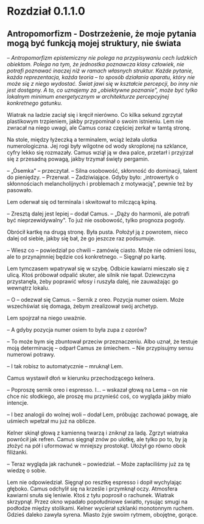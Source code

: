 # Rozdział 0.1.1.0
## Antropomorfizm - Dostrzeżenie, że moje pytania mogą być funkcją mojej struktury, nie świata

*– Antropomorfizm epistemiczny nie polega na przypisywaniu cech ludzkich obiektom. Polega na tym, że jednostka poznawcza klasy człowiek, nie potrafi poznawać inaczej niż w ramach własnych struktur. Każde pytanie, każda reprezentacja, każda teoria – to sposób działania aparatu, który nie może się z niego wydostać. Świat jawi się w kształcie percepcji, bo inny nie jest dostępny. A to, co uznajemy za „obiektywne poznanie", może być tylko lokalnym minimum energetycznym w architekturze percepcyjnej konkretnego gatunku.*

Wiatrak na ladzie zaciął się i kręcił nierówno. Co kilka sekund zgrzytał plastikowym trzpieniem, jakby przypominał o swoim istnieniu. Lem nie zwracał na niego uwagi, ale Camus coraz częściej zerkał w tamtą stronę.

Na stole, między łyżeczką a terminalem, wciąż leżała ulotka numerologiczna. Jej rogi były wilgotne od wody skroplonej na szklance, cyfry lekko się rozmazały. Camus wziął ją w dwa palce, przetarł i przyjrzał się z przesadną powagą, jakby trzymał święty pergamin.

– „Ósemka" – przeczytał. – Silna osobowość, skłonność do dominacji, talent do pieniędzy. – Przerwał. – Zadziwiające. Gdyby było: „introwertyk o skłonnościach melancholijnych i problemach z motywacją", pewnie też by pasowało.

Lem oderwał się od terminala i skwitował to milczącą kpiną.

– Zresztą dalej jest lepiej – dodał Camus. – „Dąży do harmonii, ale potrafi być nieprzewidywalny". To już nie osobowość, tylko prognoza pogody.

Obrócił kartkę na drugą stronę. Była pusta. Położył ją z powrotem, nieco dalej od siebie, jakby się bał, że go jeszcze raz podsumuje.

– Wiesz co – powiedział po chwili – zamówię ciasto. Może nie odmieni losu, ale to przynajmniej będzie coś konkretnego. – Sięgnął po kartę.

Lem tymczasem wpatrywał się w szybę. Odbicie kawiarni mieszało się z ulicą. Ktoś próbował odpalić skuter, ale silnik nie łapał. Dziewczyna przystanęła, żeby poprawić włosy i ruszyła dalej, nie zauważając go wewnątrz lokalu.

– O – odezwał się Camus. – Sernik z oreo. Pozycja numer osiem. Może wszechświat się domaga, żebym zrealizował swój archetyp.

Lem spojrzał na niego uważnie.

– A gdyby pozycja numer osiem to była zupa z ozorów?

– To może bym się zbuntował przeciw przeznaczeniu. Albo uznał, że testuje moją determinację – odparł Camus ze śmiechem. – Nie przypisujmy sensu numerowi potrawy.

– I tak robisz to automatycznie – mruknął Lem.

Camus wystawił dłoń w kierunku przechodzącego kelnera.

– Poproszę sernik oreo i espresso. I... – wskazał głową na Lema – on nie chce nic słodkiego, ale proszę mu przynieść coś, co wygląda jakby miało intencje.

– I bez analogii do wolnej woli – dodał Lem, próbując zachować powagę, ale uśmiech wpełzał mu już na oblicze.

Kelner skinął głową z kamienną twarzą i zniknął za ladą. Zgrzyt wiatraka powrócił jak refren. Camus sięgnął znów po ulotkę, ale tylko po to, by ją złożyć na pół i uformować w mniejszy prostokąt. Ułożył go równo obok filiżanki.

– Teraz wygląda jak rachunek – powiedział. – Może zapłaciliśmy już za tę wiedzę o sobie.

Lem nie odpowiedział. Sięgnął po resztkę espresso i dopił wychylając głęboko. Camus odchylił się na krześle i przymknął oczy. Atmosfera kawiarni snuła się leniwie. Ktoś z tyłu poprosił o rachunek. Wiatrak skrzypnął. Przez okno wpadało popołudniowe światło, rysując smugi na podłodze między stolikami. Kelner wycierał szklanki monotonnym ruchem. Gdzieś daleko zawyła syrena. Miasto żyje swoim rytmem, obojętne, gorące.